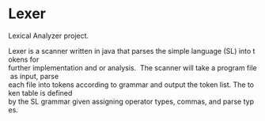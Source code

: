 # Lexer
Lexical Analyzer project.


Lexer is a scanner written in java that parses the simple language (SL) into tokens for 
further implementation and or analysis.  The scanner will take a program file as input, parse 
each file into tokens according to grammar and output the token list. The token table is defined 
by the SL grammar given assigning operator types, commas, and parse types.



